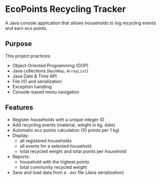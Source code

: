 # EcoPoints Recycling Tracker

A Java console application that allows households to log recycling events and earn eco points.

## Purpose
This project practices:
- Object-Oriented Programming (OOP)
- Java collections (`HashMap`, `ArrayList`)
- Java Date & Time API
- File I/O and serialization
- Exception handling
- Console-based menu navigation

## Features
- Register households with a unique integer ID
- Add recycling events (material, weight in kg, date)
- Automatic eco points calculation (10 points per 1 kg)
- Display:
  - all registered households
  - all events for a selected household
  - total recycled weight and total points per household
- Reports:
  - household with the highest points
  - total community recycled weight
- Save and load data from a `.dat` file (Java serialization)

